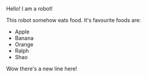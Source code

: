 Hello! I am a robot!

This robot somehow eats food. It's favourite foods are:

- Apple
- Banana 
- Orange
- Ralph
- Shao 

Wow there's a new line here!

